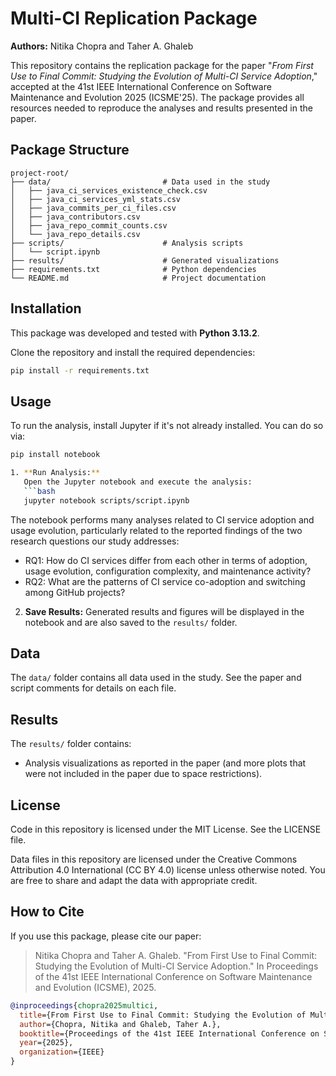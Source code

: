 # Multi-CI Replication Package


**Authors:** Nitika Chopra and Taher A. Ghaleb

This repository contains the replication package for the paper "_From First Use to Final Commit: Studying the Evolution of Multi-CI Service Adoption_," accepted at the 41st IEEE International Conference on Software Maintenance and Evolution 2025 (ICSME'25). The package provides all resources needed to reproduce the analyses and results presented in the paper.

## Package Structure

```
project-root/
├── data/                         # Data used in the study
│   ├── java_ci_services_existence_check.csv
│   ├── java_ci_services_yml_stats.csv
│   ├── java_commits_per_ci_files.csv
│   ├── java_contributors.csv
│   ├── java_repo_commit_counts.csv
│   └── java_repo_details.csv
├── scripts/                      # Analysis scripts
│   └── script.ipynb
├── results/                      # Generated visualizations
├── requirements.txt              # Python dependencies
└── README.md                     # Project documentation
```

## Installation

This package was developed and tested with **Python 3.13.2**.

Clone the repository and install the required dependencies:

```bash
pip install -r requirements.txt
```

## Usage

To run the analysis, install Jupyter if it's not already installed. You can do so via:

```bash
pip install notebook

1. **Run Analysis:**
   Open the Jupyter notebook and execute the analysis:
   ```bash
   jupyter notebook scripts/script.ipynb
   ```
   The notebook performs many analyses related to CI service adoption and usage evolution, particularly related to the reported findings of the two research questions our study addresses:
   - RQ1: How do CI services differ from each other in terms of adoption, usage evolution, configuration complexity, and maintenance activity?
   - RQ2: What are the patterns of CI service co-adoption and switching among GitHub projects?

2. **Save Results:**
   Generated results and figures will be displayed in the notebook and are also saved to the `results/` folder.

## Data

The `data/` folder contains all data used in the study. See the paper and script comments for details on each file.

## Results

The `results/` folder contains:
- Analysis visualizations as reported in the paper (and more plots that were not included in the paper due to space restrictions).

## License

Code in this repository is licensed under the MIT License. See the LICENSE file.

Data files in this repository are licensed under the Creative Commons Attribution 4.0 International (CC BY 4.0) license unless otherwise noted. You are free to share and adapt the data with appropriate credit.

## How to Cite

If you use this package, please cite our paper:

> Nitika Chopra and Taher A. Ghaleb. "From First Use to Final Commit: Studying the Evolution of Multi-CI Service Adoption." In Proceedings of the 41st IEEE International Conference on Software Maintenance and Evolution (ICSME), 2025.

```bibtex
@inproceedings{chopra2025multici,
  title={From First Use to Final Commit: Studying the Evolution of Multi-CI Service Adoption},
  author={Chopra, Nitika and Ghaleb, Taher A.},
  booktitle={Proceedings of the 41st IEEE International Conference on Software Maintenance and Evolution (ICSME)},
  year={2025},
  organization={IEEE}
}
```